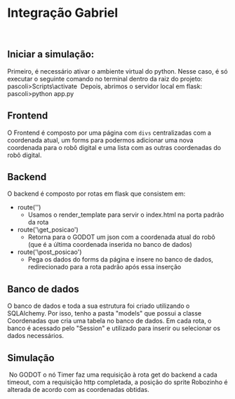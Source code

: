 # Integração Gabriel
​
## Iniciar a simulação:
Primeiro, é necessário ativar o ambiente virtual do python. Nesse caso, é só executar o seguinte comando no terminal dentro da raiz do projeto:
​
pascoli>Scripts\activate
​
Depois, abrimos o servidor local em flask:
​
pascoli>python app.py
​
## Frontend
O Frontend é composto por uma página com ``divs`` centralizadas com a coordenada atual, um forms para podermos adicionar uma nova coordenada para o robô digital e uma lista com as outras coordenadas do robô digital.
​
## Backend
O backend é composto por rotas em flask que consistem em:
* route('\')
  * Usamos o render_template para servir o index.html na porta padrão da rota
* route('\get_posicao')
  * Retorna para o GODOT um json com a coordenada atual do robô (que é a última coordenada inserida no banco de dados)
* route('\post_posicao')
  * Pega os dados do forms da página e insere no banco de dados, redirecionado para a rota padrão após essa inserção
​
## Banco de dados
O banco de dados e toda a sua estrutura foi criado utilizando o SQLAlchemy. Por isso, tenho a pasta "models" que possui a classe Coordenadas que cria uma tabela no banco de dados. Em cada rota, o banco é acessado pelo "Session" e utilizado para inserir ou selecionar os dados necessários.
​
## Simulação
​
No GODOT o nó Timer faz uma requisição à rota get do backend a cada timeout, com a requisição http completada, a posição do sprite Robozinho é alterada de acordo com as coordenadas obtidas.
